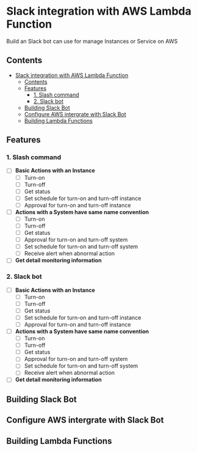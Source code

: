 # Slack integration with AWS Lambda Function

Build an Slack bot can use for manage Instances or Service on AWS

## Contents

- [Slack integration with AWS Lambda Function](#slack-integration-with-aws-lambda-function)
  - [Contents](#contents)
  - [Features](#features)
    - [1. Slash command](#1-slash-command)
    - [2. Slack bot](#2-slack-bot)
  - [Building Slack Bot](#building-slack-bot)
  - [Configure AWS intergrate with Slack Bot](#configure-aws-intergrate-with-slack-bot)
  - [Building Lambda Functions](#building-lambda-functions)

## Features
### 1. Slash command
  - [ ] **Basic Actions with an Instance**
     - [ ] Turn-on
     - [ ] Turn-off
     - [ ] Get status
     - [ ] Set schedule for turn-on and turn-off instance
     - [ ] Approval for turn-on and turn-off instance

  - [ ] **Actions with a System have same name convention**
     - [ ] Turn-on
     - [ ] Turn-off
     - [ ] Get status
     - [ ] Approval for turn-on and turn-off system
     - [ ] Set schedule for turn-on and turn-off system
     - [ ] Receive alert when abnormal action

  - [ ] **Get detail monitoring information**

### 2. Slack bot
  - [ ] **Basic Actions with an Instance**
     - [ ] Turn-on
     - [ ] Turn-off
     - [ ] Get status
     - [ ] Set schedule for turn-on and turn-off instance
     - [ ] Approval for turn-on and turn-off instance

  - [ ] **Actions with a System have same name convention**
     - [ ] Turn-on
     - [ ] Turn-off
     - [ ] Get status
     - [ ] Approval for turn-on and turn-off system
     - [ ] Set schedule for turn-on and turn-off system
     - [ ] Receive alert when abnormal action

  - [ ] **Get detail monitoring information**

## Building Slack Bot

## Configure AWS intergrate with Slack Bot

## Building Lambda Functions
